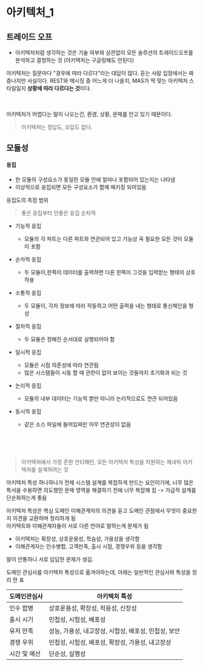 # 아키텍처\_1

## 트레이드 오프

- 아키텍처처럼 생각하는 것은 기술 여부와 상관없이 모든 솔루션의 트레이드오프를 분석하고 결정하는 것
  (아키텍처는 구글링해도 안된다)

아키텍처는 질문마다 "경우에 따라 다르다"라는 대답이 많다.
듣는 사람 입장에서는 짜증나지만 사실이다. REST와 메시징 중 어느게 더 나을지, MAS가 딱 맞는 아키텍처 스타일일지 **상황에 따라 다르다는 것**이다.

<br>
<br>
아키텍처가 어렵다는 말이 나오는건, 환경, 상황, 문제를 안고 있기 때문이다.

> 아키텍처는 정답도, 오답도 없다.

## 모듈성

#### 응집

- 한 모듈의 구성요소가 동일한 모듈 안에 얼마나 포함되어 있는지는 나타냄
- 이상적으로 응집되면 모든 구성요소가 함께 패키징 되어있음

응집도의 측점 범위

> 좋은 응집부터 안좋은 응집 순차적

- 기능적 응집

  - 모듈의 각 파트는 다른 파트와 연관되어 있고 기능상 꼭 필요한 모든 것이 모듈이 포함

- 순차적 응집

  - 두 모듈이,한쪽이 데이터를 출력하면 다른 한쪽이 그것을 입력받는 형태의 상호작용

- 소통적 응집

  - 두 모듈이, 각자 정보에 따라 작동하고 어떤 출력을 내는 형태로 통신체인을 형성

- 절차적 응집

  - 두 묘듈은 정해진 순서대로 실행되어야 함

- 일시적 응집

  - 모듈은 시점 의존성에 따라 연관됨
  - 많은 시스템들이 시동 할 때 관련이 없어 보이는 것들까지 초기화과 되는 것

- 논리적 응집

  - 모듈의 내부 데이터는 기능적 뿐만 아니라 논리적으로도 연관 되어있음

- 동시적 응집
  - 같은 소스 파일에 들어있찌만 아무 연관성이 없음

<br>
<br><br>

> 아키텍처에서 가장 흔한 안티패턴, 모든 아키텍처 특성을 지원하는 제네릭 아키텍처를 설계하려는 것

아키텍처 특성 하나하나가 전체 시스템 설계를 복잡하게 만드는 요인이기에, 너무 많은 특서을 수용하면 의도했떤 문제 영역을 해결하기 전에 너무 복잡해 짐
-> 가급적 설계를 단순화하는게 좋음

아키텍처 특성은 핵심 도메인 이해관계자의 의견을 듣고 도메인 관점에서 무엇이 중요한지 의견을 교환하며 정리하게 됨
<br>
아키텍트와 이해관계자들이 서로 다른 언어로 말하는게 문제가 됨

- 아키텍처는 확장성, 상호운용성, 학슴성, 가용성을 생각함
- 이해관계자는 인수병합, 고객만족, 출시 시점, 경쟁우위 등을 생각함

말이 안통하니 서로 답답한 문제가 생김.
<br>

도메인 관심사를 아키텍처 특성으로 옮겨야하는데, 아래는 일반적인 관심사와 특성을 정리 한 표

| 도메인관심사 | 아키텍처 특성                                        |
| ------------ | ---------------------------------------------------- |
| 인수 합병    | 상호운용성, 확장성, 적응성, 신장성                   |
| 출시 시기    | 민첩성, 시험성, 배포성                               |
| 유저 만족    | 성능, 가용성, 내고장성, 시험성, 배포성, 민첩성, 보안 |
| 경쟁 우위    | 민첩성, 시험성, 배포성, 확장성, 가용성, 내고장성     |
| 시간 및 예산 | 단순성, 실행성                                       |
